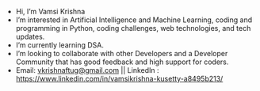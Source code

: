 -  Hi, I’m Vamsi Krishna
-  I’m interested in Artificial Intelligence and Machine Learning, coding and programming in Python, coding challenges, web technologies, and tech updates.
-  I’m currently learning DSA.
-  I’m looking to collaborate with other Developers and a Developer Community that has good feedback and high support for coders.
-  Email: vkrishnaftug@gmail.com ||   LinkedIn : https://www.linkedin.com/in/vamsikrishna-kusetty-a8495b213/
   

<!---
vamsikrishnakusetty555/vamsikrishnakusetty555 is a ✨ special ✨ repository because its `README.md` (this file) appears on your GitHub profile.
You can click the Preview link to take a look at your changes.
--->
